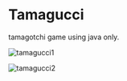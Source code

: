 # Tamagucci


tamagotchi game using java only.



![tamagucci1](https://user-images.githubusercontent.com/102300908/225776784-6b9c41a5-8b2f-4b93-878a-057a7134ec08.png)


![tamagucci2](https://user-images.githubusercontent.com/102300908/225777013-f64b9882-8c50-4ada-a122-95fce5757dd1.png)



